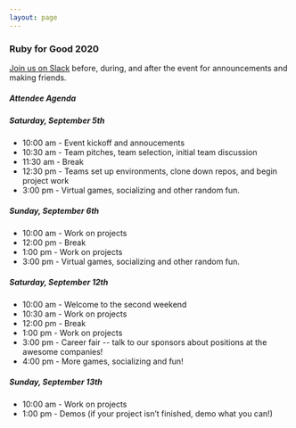 ```yaml
---
layout: page
---
```


### Ruby for Good 2020

[Join us on Slack](https://rubyforgood.herokuapp.com/) before, during, and after the event for announcements and making friends.

##### Attendee Agenda

##### Saturday, September 5th

* 10:00 am - Event kickoff and annoucements
* 10:30 am - Team pitches, team selection, initial team discussion
* 11:30 am - Break
* 12:30 pm - Teams set up environments, clone down repos, and begin project work
* 3:00 pm - Virtual games, socializing and other random fun.

##### Sunday, September 6th

* 10:00 am - Work on projects
* 12:00 pm - Break
* 1:00 pm - Work on projects
* 3:00 pm - Virtual games, socializing and other random fun.

##### Saturday, September 12th

* 10:00 am - Welcome to the second weekend
* 10:30 am - Work on projects
* 12:00 pm - Break
* 1:00 pm - Work on projects
* 3:00 pm - Career fair -- talk to our sponsors about positions at the awesome companies!
* 4:00 pm - More games, socializing and fun!

##### Sunday, September 13th

* 10:00 am - Work on projects
* 1:00 pm - Demos (if your project isn’t finished, demo what you can!)